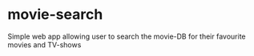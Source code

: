 # movie-search
Simple web app allowing user to search the movie-DB for their favourite movies and TV-shows
